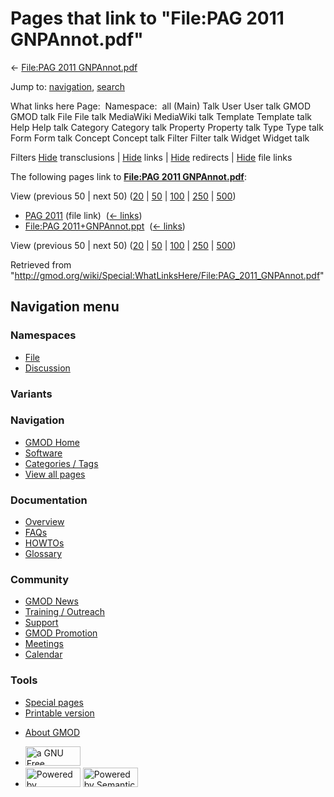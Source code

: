 <div id="mw-page-base" class="noprint">

</div>

<div id="mw-head-base" class="noprint">

</div>

<div id="content" class="mw-body" role="main">

<span id="top"></span>

<div id="mw-js-message" style="display:none;">

</div>



# <span dir="auto">Pages that link to "File:PAG 2011 GNPAnnot.pdf"</span>

<div id="bodyContent">

<div id="contentSub">

← [File:PAG 2011
GNPAnnot.pdf](/wiki/File:PAG_2011_GNPAnnot.pdf "File:PAG 2011 GNPAnnot.pdf")

</div>

<div id="jump-to-nav" class="mw-jump">

Jump to: [navigation](#mw-navigation), [search](#p-search)

</div>

<div id="mw-content-text">

What links here Page:  Namespace:  all (Main) Talk User User talk GMOD
GMOD talk File File talk MediaWiki MediaWiki talk Template Template talk
Help Help talk Category Category talk Property Property talk Type Type
talk Form Form talk Concept Concept talk Filter Filter talk Widget
Widget talk

Filters
[Hide](/mediawiki/index.php?title=Special:WhatLinksHere/File:PAG_2011_GNPAnnot.pdf&hidetrans=1 "Special:WhatLinksHere/File:PAG 2011 GNPAnnot.pdf")
transclusions \|
[Hide](/mediawiki/index.php?title=Special:WhatLinksHere/File:PAG_2011_GNPAnnot.pdf&hidelinks=1 "Special:WhatLinksHere/File:PAG 2011 GNPAnnot.pdf")
links \|
[Hide](/mediawiki/index.php?title=Special:WhatLinksHere/File:PAG_2011_GNPAnnot.pdf&hideredirs=1 "Special:WhatLinksHere/File:PAG 2011 GNPAnnot.pdf")
redirects \|
[Hide](/mediawiki/index.php?title=Special:WhatLinksHere/File:PAG_2011_GNPAnnot.pdf&hideimages=1 "Special:WhatLinksHere/File:PAG 2011 GNPAnnot.pdf")
file links

The following pages link to **[File:PAG 2011
GNPAnnot.pdf](/wiki/File:PAG_2011_GNPAnnot.pdf "File:PAG 2011 GNPAnnot.pdf")**:

View (previous 50 \| next 50)
([20](/mediawiki/index.php?title=Special:WhatLinksHere/File:PAG_2011_GNPAnnot.pdf&limit=20 "Special:WhatLinksHere/File:PAG 2011 GNPAnnot.pdf")
\|
[50](/mediawiki/index.php?title=Special:WhatLinksHere/File:PAG_2011_GNPAnnot.pdf&limit=50 "Special:WhatLinksHere/File:PAG 2011 GNPAnnot.pdf")
\|
[100](/mediawiki/index.php?title=Special:WhatLinksHere/File:PAG_2011_GNPAnnot.pdf&limit=100 "Special:WhatLinksHere/File:PAG 2011 GNPAnnot.pdf")
\|
[250](/mediawiki/index.php?title=Special:WhatLinksHere/File:PAG_2011_GNPAnnot.pdf&limit=250 "Special:WhatLinksHere/File:PAG 2011 GNPAnnot.pdf")
\|
[500](/mediawiki/index.php?title=Special:WhatLinksHere/File:PAG_2011_GNPAnnot.pdf&limit=500 "Special:WhatLinksHere/File:PAG 2011 GNPAnnot.pdf"))

- [PAG 2011](/wiki/PAG_2011 "PAG 2011") (file link) ‎
  <span class="mw-whatlinkshere-tools">([←
  links](/mediawiki/index.php?title=Special:WhatLinksHere&target=PAG+2011 "Special:WhatLinksHere"))</span>
- [File:PAG
  2011+GNPAnnot.ppt](/wiki/File:PAG_2011%2BGNPAnnot.ppt "File:PAG 2011+GNPAnnot.ppt")
  ‎ <span class="mw-whatlinkshere-tools">([←
  links](/mediawiki/index.php?title=Special:WhatLinksHere&target=File%3APAG+2011%2BGNPAnnot.ppt "Special:WhatLinksHere"))</span>

View (previous 50 \| next 50)
([20](/mediawiki/index.php?title=Special:WhatLinksHere/File:PAG_2011_GNPAnnot.pdf&limit=20 "Special:WhatLinksHere/File:PAG 2011 GNPAnnot.pdf")
\|
[50](/mediawiki/index.php?title=Special:WhatLinksHere/File:PAG_2011_GNPAnnot.pdf&limit=50 "Special:WhatLinksHere/File:PAG 2011 GNPAnnot.pdf")
\|
[100](/mediawiki/index.php?title=Special:WhatLinksHere/File:PAG_2011_GNPAnnot.pdf&limit=100 "Special:WhatLinksHere/File:PAG 2011 GNPAnnot.pdf")
\|
[250](/mediawiki/index.php?title=Special:WhatLinksHere/File:PAG_2011_GNPAnnot.pdf&limit=250 "Special:WhatLinksHere/File:PAG 2011 GNPAnnot.pdf")
\|
[500](/mediawiki/index.php?title=Special:WhatLinksHere/File:PAG_2011_GNPAnnot.pdf&limit=500 "Special:WhatLinksHere/File:PAG 2011 GNPAnnot.pdf"))

</div>

<div class="printfooter">

Retrieved from
"<http://gmod.org/wiki/Special:WhatLinksHere/File:PAG_2011_GNPAnnot.pdf>"

</div>

<div id="catlinks" class="catlinks catlinks-allhidden">

</div>

<div class="visualClear">

</div>

</div>

</div>

<div id="mw-navigation">

## Navigation menu

<div id="mw-head">



<div id="left-navigation">

<div id="p-namespaces" class="vectorTabs" role="navigation"
aria-labelledby="p-namespaces-label">

### Namespaces

- <span id="ca-nstab-image"><a href="/wiki/File:PAG_2011_GNPAnnot.pdf" accesskey="c"
  title="View the file page [c]">File</a></span>
- <span id="ca-talk"><a
  href="/mediawiki/index.php?title=File_talk:PAG_2011_GNPAnnot.pdf&amp;action=edit&amp;redlink=1"
  accesskey="t"
  title="Discussion about the content page [t]">Discussion</a></span>

</div>

<div id="p-variants" class="vectorMenu emptyPortlet" role="navigation"
aria-labelledby="p-variants-label">

### 

### Variants[](#)

<div class="menu">

</div>

</div>

</div>

<div id="right-navigation">





</div>



</div>

</div>

</div>

<div id="mw-panel">

<div id="p-logo" role="banner">

<a href="/wiki/Main_Page"
style="background-image: url(http://gmod.org/images/GMOD-cogs.png);"
title="Visit the main page"></a>

</div>

<div id="p-Navigation" class="portal" role="navigation"
aria-labelledby="p-Navigation-label">

### Navigation

<div class="body">

- <span id="n-GMOD-Home">[GMOD Home](/wiki/Main_Page)</span>
- <span id="n-Software">[Software](/wiki/GMOD_Components)</span>
- <span id="n-Categories-.2F-Tags">[Categories /
  Tags](/wiki/Categories)</span>
- <span id="n-View-all-pages">[View all
  pages](/wiki/Special:AllPages)</span>

</div>

</div>

<div id="p-Documentation" class="portal" role="navigation"
aria-labelledby="p-Documentation-label">

### Documentation

<div class="body">

- <span id="n-Overview">[Overview](/wiki/Overview)</span>
- <span id="n-FAQs">[FAQs](/wiki/Category:FAQ)</span>
- <span id="n-HOWTOs">[HOWTOs](/wiki/Category:HOWTO)</span>
- <span id="n-Glossary">[Glossary](/wiki/Glossary)</span>

</div>

</div>

<div id="p-Community" class="portal" role="navigation"
aria-labelledby="p-Community-label">

### Community

<div class="body">

- <span id="n-GMOD-News">[GMOD News](/wiki/GMOD_News)</span>
- <span id="n-Training-.2F-Outreach">[Training /
  Outreach](/wiki/Training_and_Outreach)</span>
- <span id="n-Support">[Support](/wiki/Support)</span>
- <span id="n-GMOD-Promotion">[GMOD
  Promotion](/wiki/GMOD_Promotion)</span>
- <span id="n-Meetings">[Meetings](/wiki/Meetings)</span>
- <span id="n-Calendar">[Calendar](/wiki/Calendar)</span>

</div>

</div>

<div id="p-tb" class="portal" role="navigation"
aria-labelledby="p-tb-label">

### Tools

<div class="body">

- <span id="t-specialpages"><a href="/wiki/Special:SpecialPages" accesskey="q"
  title="A list of all special pages [q]">Special pages</a></span>
- <span id="t-print"><a
  href="/mediawiki/index.php?title=Special:WhatLinksHere/File:PAG_2011_GNPAnnot.pdf&amp;printable=yes"
  rel="alternate" accesskey="p"
  title="Printable version of this page [p]">Printable version</a></span>

</div>

</div>

</div>

</div>

<div id="footer" role="contentinfo">

- <span id="footer-places-about">[About
  GMOD](/wiki/GMOD:About "GMOD:About")</span>

<!-- -->

- <span id="footer-copyrightico">[<img src="http://www.gnu.org/graphics/gfdl-logo-small.png" width="88"
  height="31" alt="a GNU Free Documentation License" />](http://www.gnu.org/licenses/fdl-1.3.html)</span>
- <span id="footer-poweredbyico">[<img src="/mediawiki/skins/common/images/poweredby_mediawiki_88x31.png"
  width="88" height="31" alt="Powered by MediaWiki" />](//www.mediawiki.org/)
  [<img
  src="/mediawiki/extensions/SemanticMediaWiki/includes/../resources/images/smw_button.png"
  width="88" height="31" alt="Powered by Semantic MediaWiki" />](https://www.semantic-mediawiki.org/wiki/Semantic_MediaWiki)</span>

<div style="clear:both">

</div>

</div>
